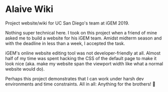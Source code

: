 # Alaive Wiki

Project website/wiki for UC San Diego's team at iGEM 2019.

Nothing super technical here. I took on this project when a friend of mine asked me to build a website for his iGEM team. Amidst midterm season and with the deadline in less than a week, I accepted the task.

iGEM's online website editing tool was not developer-friendly at all. Almost half of my time was spent hacking the CSS of the default page to make it look nice (aka. make my website span the viewport width like what a normal website would do).

Perhaps this project demonstrates that I can work under harsh dev environments and time constraints. All in all: Anything for the brothers! 💪